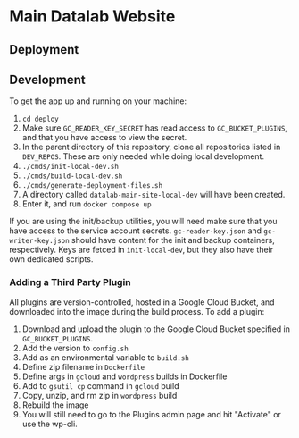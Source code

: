 # Main Datalab Website

## Deployment

## Development

To get the app up and running on your machine:

1. `cd deploy`
2. Make sure `GC_READER_KEY_SECRET` has read access to `GC_BUCKET_PLUGINS`, and that you have access to view the secret.
3. In the parent directory of this repository, clone all repositories listed in `DEV_REPOS`. These are only needed while doing local development.
4. `./cmds/init-local-dev.sh`
5. `./cmds/build-local-dev.sh`
6. `./cmds/generate-deployment-files.sh`
7. A directory called `datalab-main-site-local-dev` will have been created.
8. Enter it, and run `docker compose up`

If you are using the init/backup utilities, you will need make sure that you have access to the service account secrets. `gc-reader-key.json` and `gc-writer-key.json` should have content for the init and backup containers, respectively. Keys are fetced in `init-local-dev`, but they also have their own dedicated scripts.

### Adding a Third Party Plugin
All plugins are version-controlled, hosted in a Google Cloud Bucket, and downloaded into the image during the build process. To add a plugin:
1. Download and upload the plugin to the Google Cloud Bucket specified in `GC_BUCKET_PLUGINS`.
2. Add the version to `config.sh`
3. Add as an environmental variable to `build.sh`
4. Define zip filename in `Dockerfile`
5. Define args in `gcloud` and `wordpress` builds in Dockerfile
6. Add to `gsutil cp` command in `gcloud` build
7. Copy, unzip, and rm zip in `wordpress` build
8. Rebuild the image
9. You will still need to go to the Plugins admin page and hit "Activate" or use the wp-cli.

